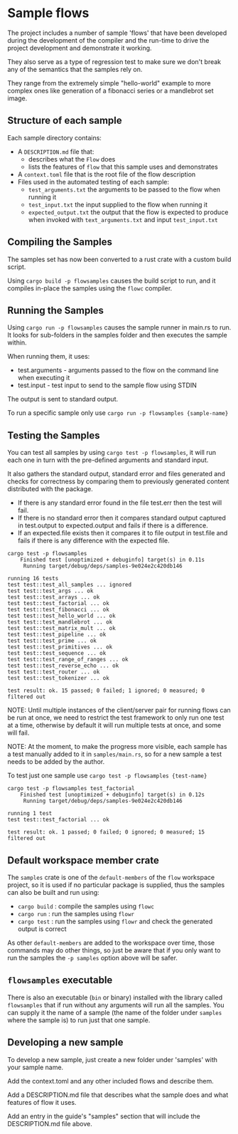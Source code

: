 # Sample flows
The project includes a number of sample 'flows' that have been developed during the development
of the compiler and the run-time to drive the project development and demonstrate it working. 

They also serve as a type of regression test to make sure we don't break any of the 
semantics that the samples rely on.

They range from the extremely simple "hello-world" example to more complex ones like generation of
a fibonacci series or a mandlebrot set image.

## Structure of each sample
Each sample directory contains:
* A `DESCRIPTION.md` file that:
    * describes what the `Flow` does
    * lists the features of `flow` that this sample uses and demonstrates
* A ```context.toml``` file that is the root file of the flow description
* Files used in the automated testing of each sample:
    * ```test_arguments.txt``` the arguments to be passed to the flow when running it
    * ```test_input.txt``` the input supplied to the flow when running it
    * ```expected_output.txt``` the output that the flow is expected to produce when invoked with 
```text_arguments.txt``` and input ```test_input.txt```

## Compiling the Samples
The samples set has now been converted to a rust crate with a custom build script.

Using `cargo build -p flowsamples` causes the build script to run, and it compiles in-place the samples
using the `flowc` compiler.

## Running the Samples
Using `cargo run -p flowsamples` causes the sample runner in main.rs to run. It looks for sub-folders in
the samples folder and then executes the sample within. 

When running them, it uses:
* test.arguments - arguments passed to the flow on the command line when executing it
* test.input - test input to send to the sample flow using STDIN

The output is sent to standard output.

To run a specific sample only use `cargo run -p flowsamples {sample-name}`

## Testing the Samples
You can test all samples by using `cargo test -p flowsamples`,
it will run each one in turn with the pre-defined arguments and standard input.

It also gathers the standard output, standard error and files generated and checks for correctness 
by comparing them to previously generated content distributed with the package.
* If there is any standard error found in the file test.err then the test will fail.
* If there is no standard error then it compares standard output captured in test.output to expected.output
and fails if there is a difference.
* If an expected.file exists then it compares it to file output in test.file and fails if there is any 
difference with the expected file.

```
cargo test -p flowsamples 
    Finished test [unoptimized + debuginfo] target(s) in 0.11s
     Running target/debug/deps/samples-9e024e2c420db146

running 16 tests
test test::test_all_samples ... ignored
test test::test_args ... ok
test test::test_arrays ... ok
test test::test_factorial ... ok
test test::test_fibonacci ... ok
test test::test_hello_world ... ok
test test::test_mandlebrot ... ok
test test::test_matrix_mult ... ok
test test::test_pipeline ... ok
test test::test_prime ... ok
test test::test_primitives ... ok
test test::test_sequence ... ok
test test::test_range_of_ranges ... ok
test test::test_reverse_echo ... ok
test test::test_router ... ok
test test::test_tokenizer ... ok

test result: ok. 15 passed; 0 failed; 1 ignored; 0 measured; 0 filtered out
```

NOTE: Until multiple instances of the client/server pair for running flows can be run at once, we 
need to restrict the test framework to only run one test at a time, otherwise by default it will run
multiple tests at once, and some will fail.

NOTE: At the moment, to make the progress more visible, each sample has a test manually added to it
in `samples/main.rs`, so for a new sample a test needs to be added by the author.

To test just one sample use `cargo test -p flowsamples {test-name}`
```
cargo test -p flowsamples test_factorial
    Finished test [unoptimized + debuginfo] target(s) in 0.12s
     Running target/debug/deps/samples-9e024e2c420db146

running 1 test
test test::test_factorial ... ok

test result: ok. 1 passed; 0 failed; 0 ignored; 0 measured; 15 filtered out
```

## Default workspace member crate
The `samples` crate is one of the `default-members` of the `flow` workspace project, so it is used if no 
particular package is supplied, thus the samples can also be built and run using:
* `cargo build` : compile the samples using `flowc`
* `cargo run`   : run the samples using `flowr`
* `cargo test`  : run the samples using `flowr` and check the generated output is correct

As other `default-members` are added to the workspace over time, those commands may do other things, so
just be aware that if you only want to run the samples the `-p samples` option above will be safer.

## `flowsamples` executable
There is also an executable (`bin` or binary) installed with the library called `flowsamples` that if run
without any arguments will run all the samples. You can supply it the name of a sample (the name of the folder
under `samples` where the sample is) to run just that one sample.

## Developing a new sample
To develop a new sample, just create a new folder under 'samples' with your sample name. 

Add the context.toml and any other included flows and describe them.

Add a DESCRIPTION.md file that describes what the sample does and what features of flow it uses.

Add an entry in the guide's "samples" section that will include the DESCRIPTION.md file above.
